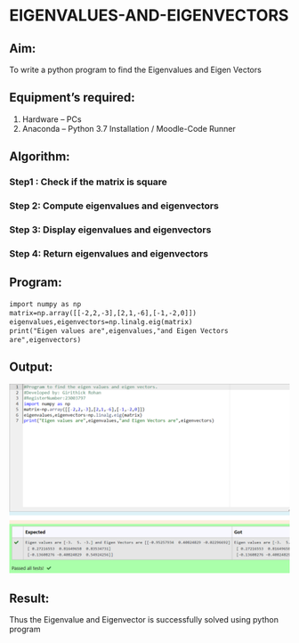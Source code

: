 # EIGENVALUES-AND-EIGENVECTORS
## Aim:
To write a python program to find the Eigenvalues and Eigen Vectors
## Equipment’s required:
1. 	Hardware – PCs
2. 	Anaconda – Python 3.7 Installation / Moodle-Code Runner
## Algorithm:
### Step1 : Check if the matrix is square
### Step 2: Compute eigenvalues and eigenvectors
### Step 3: Display eigenvalues and eigenvectors
### Step 4: Return eigenvalues and eigenvectors

## Program:
```
import numpy as np
matrix=np.array([[-2,2,-3],[2,1,-6],[-1,-2,0]])
eigenvalues,eigenvectors=np.linalg.eig(matrix)
print("Eigen values are",eigenvalues,"and Eigen Vectors are",eigenvectors)
```
## Output:
![image](https://raw.githubusercontent.com/Girithickrohan/EIGENVALUES-AND-EIGENVECTORS/main/Screenshot%202023-11-29%20133316.png)
## Result:
Thus the Eigenvalue and Eigenvector is successfully solved using python program

